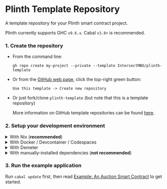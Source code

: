 # Plinth Template Repository 

A template repository for your Plinth smart contract project.

Plinth currently supports GHC `v9.6.x`. Cabal `v3.8+` is recommended.

### 1. Create the repository

- From the command line:

  ```
  gh repo create my-project --private --template IntersectMBO/plinth-template
  ```

- Or from the [GitHub web page](https://github.com/IntersectMBO/plinth-template), click the top-right green button:

  `Use this template -> Create new repository`

- Or just fork/clone `plinth-template` (but note that this is a template repository)

  More information on GitHub template repositories can be found [here](https://docs.github.com/en/repositories/creating-and-managing-repositories/creating-a-repository-from-a-template).

### 2. Setup your development environment

<details>
  <summary> With Nix (<b>recommended</b>) </summary>

  1. Follow [these instructions](https://github.com/input-output-hk/iogx/blob/main/doc/nix-setup-guide.md) to install and configure nix, <b>even if you already have it installed</b>.
     
  2. Then enter the shell using `nix develop`.

  > NOTE:  
  > The nix files inside this template follow the [`iogx` template](https://github.com/input-output-hk/iogx), but you can delete and replace them with your own. In that case, you might want to include the [`devx` flake](https://github.com/input-output-hk/devx/issues) in your flake inputs as a starting point to supply all the necessary dependencies, making sure to use one of the `-iog` flavours.

  > NOTE (for Windows users):<br>
  > Make sure to have [WSL2](https://learn.microsoft.com/en-us/windows/wsl/install#upgrade-version-from-wsl-1-to-wsl-2) and the [WSL](https://marketplace.visualstudio.com/items?itemName=ms-vscode-remote.remote-wsl) VSCode extension (if using VSCode) installed before the Nix setup.
</details>

<details>
  <summary> With Docker / Devcontainer / Codespaces </summary>
  
  - **Docker + Codespaces:** From the [GitHub web page](https://github.com/IntersectMBO/plinth-template), click the top-right green button:

    `Use this template -> Open in a codespace`

  - **Docker + Devcontainer:**
    1. Make sure to have [VSCode](https://code.visualstudio.com/) installed with the [Dev Containers](https://marketplace.visualstudio.com/items?itemName=ms-vscode-remote.remote-containers) extension.
    2. Open this project in VSCode and let it create a local codespace for you (See Dev Containers instructions, if needed).

  - **Stand-alone Docker:** Change the `/path/to/my-project` accordingly and run:

  ```
    docker run \
      -v /path/to/my-project:/workspaces/my-project \
      -it ghcr.io/input-output-hk/devx-devcontainer:x86_64-linux.ghc96-iog
  ```

   > NOTE:  
  >You can modify your [`devcontainer.json`](./.devcontainer/devcontainer.json) file to customize the container (more info [here](https://github.com/input-output-hk/devx?tab=readme-ov-file#vscode-devcontainer--github-codespace-support)).

  > NOTE:  
  > When using this approach, you can ignore/delete/replace the Nix files entirely.

  > NOTE (for Windows users):<br>
  > It is recommended to install and run Docker on your native OS. If you want to run Docker Desktop inside a VM, read through [these notes](https://docs.docker.com/desktop/setup/vm-vdi/).
</details>

<details>
  <summary> With Demeter </summary>
  
  1. Create an account in [Demeter](https://demeter.run/).
  
  2. Follow [their instructions](https://docs.demeter.run/guides/getting-started) to setup a remote development environment.

  > IMPORTANT:  
  > Demeter uses its own infrastructure and packages. If something is not working correctly, please contact them before creating an issue.

  > NOTE:  
  > When using this approach, you can ignore/delete/replace the Nix files entirely.
</details>

<details>
  <summary> With manually-installed dependencies (<b>not recommended</b>) </summary>
  <br>
  
  Follow the instructions for [cardano-node](https://developers.cardano.org/docs/get-started/cardano-node/installing-cardano-node/) for a custom setup.

  > NOTE:  
  > When using this approach, you can ignore/delete/replace the Nix files entirely.
</details>

### 3. Run the example application

Run `cabal update` first, then read [Example: An Auction Smart Contract](https://plutus.cardano.intersectmbo.org/docs/category/example-an-auction-smart-contract) to get started.
